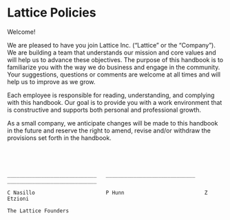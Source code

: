 # Lattice Policies

Welcome!

We are pleased to have you join Lattice Inc. (“Lattice” or the “Company”).  We are building a team that understands our mission and core values and will help us to advance these objectives.  The purpose of this handbook is to familiarize you with the way we do business and engage in the community.  Your suggestions, questions or comments are welcome at all times and will help us to improve as we grow.

Each employee is responsible for reading, understanding, and complying with this handbook.  Our goal is to provide you with a work environment that is constructive and supports both personal and professional growth.  

As a small company, we anticipate changes will be made to this handbook in the future and reserve the right to amend, revise and/or withdraw the provisions set forth in the handbook.   

```




_____________________________   _____________________________   _____________________________
                                
C Nasillo                       P Hunn                          Z Etzioni

The Lattice Founders
```
